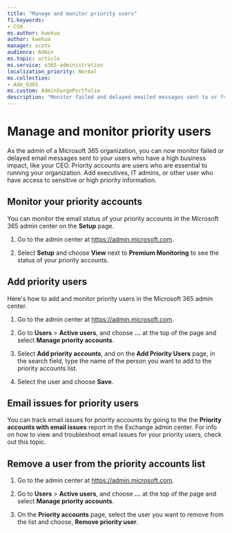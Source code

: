 ```yaml
---
title: "Manage and monitor priority users"
f1.keywords:
- CSH
ms.author: kwekua
author: kwekua
manager: scotv
audience: Admin
ms.topic: article
ms.service: o365-administration
localization_priority: Normal
ms.collection:
- Adm_O365
ms.custom: AdminSurgePortfolio
description: "Monitor failed and delayed emailed messages sent to or from users who have high business impact."
---
```


# Manage and monitor priority users

As the admin of a Microsoft 365 organization, you can now monitor failed or delayed email messages sent to your users who have a high business impact, like your CEO. Priority accounts are users who are essential to running your organization. Add executives, IT admins, or other user who have access to sensitive or high priority information.

## Monitor your priority accounts

You can monitor the email status of your priority accounts in the Microsoft 365 admin center on the **Setup** page.

1. Go to the admin center at <a href="https://go.microsoft.com/fwlink/p/?linkid=2024339" target="_blank">https://admin.microsoft.com</a>.

2. Select **Setup** and choose **View** next to **Premium Monitoring** to see the status of your priority accounts.

## Add priority users

Here's how to add and monitor priority users in the Microsoft 365 admin center.

1. Go to the admin center at <a href="https://go.microsoft.com/fwlink/p/?linkid=2024339" target="_blank">https://admin.microsoft.com</a>.

2. Go to **Users** > **Active users**, and choose **...** at the top of the page and select **Manage priority accounts**.

3. Select **Add priority accounts**, and on the **Add Priority Users** page, in the search field, type the name of the person you want to add to the priority accounts list.

4. Select the user and choose **Save**.

## Email issues for priority users

You can track email issues for priority accounts by going to the the **Priority accounts with email issues** report in the Exchange admin center. For info on how to view and troubleshoot email issues for your priority users, check out this topic.

## Remove a user from the priority accounts list

1. Go to the admin center at <a href="https://go.microsoft.com/fwlink/p/?linkid=2024339" target="_blank">https://admin.microsoft.com</a>.

2. Go to **Users** > **Active users**, and choose **...** at the top of the page and select **Manage priority accounts**.

3. On the **Priority accounts** page, select the user you want to remove from the list and choose, **Remove priority user**.